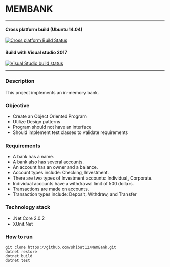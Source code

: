 # MEMBANK
---
#### Cross platform build (Ubuntu 14.04)
[![Cross platform Build Status](https://travis-ci.org/shibut12/MemBank.svg?branch=master)](https://travis-ci.org/shibut12/MemBank)
#### Build with Visual studio 2017
[![Visual Studio build status](https://ci.appveyor.com/api/projects/status/vr33idjftiw3fa46/branch/master)](https://ci.appveyor.com/project/shibut12/membank/branch/master)

---
### Description
This project implements an in-memory bank.

### Objective
* Create an Object Oriented Program
* Utilize Design patterns
* Program should not have an interface
* Should implement test classes to validate requirements

### Requirements
* A bank has a name.
* A bank also has several accounts.
* An account has an owner and a balance.
* Account types include: Checking, Investment.
* There are two types of Investment accounts: Individual, Corporate.
* Individual accounts have a withdrawal limit of 500 dollars.
* Transactions are made on accounts.
* Transaction types include: Deposit, Withdraw, and Transfer

### Technology stack
* .Net Core 2.0.2
* XUnit.Net

### How to run
```shell
git clone https://github.com/shibut12/MemBank.git
dotnet restore
dotnet build
dotnet test
```
